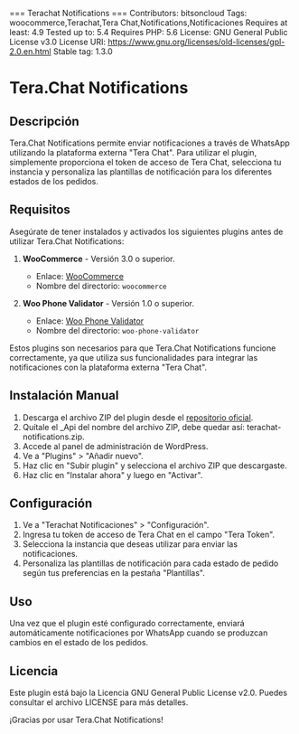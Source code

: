 === Terachat Notifications ===
Contributors: bitsoncloud
Tags: woocommerce,Terachat,Tera Chat,Notifications,Notificaciones
Requires at least: 4.9
Tested up to: 5.4
Requires PHP: 5.6
License: GNU General Public License v3.0
License URI: https://www.gnu.org/licenses/old-licenses/gpl-2.0.en.html
Stable tag: 1.3.0

# Tera.Chat Notifications

## Descripción
Tera.Chat Notifications permite enviar notificaciones a través de WhatsApp utilizando la plataforma externa "Tera Chat". Para utilizar el plugin, simplemente proporciona el token de acceso de Tera Chat, selecciona tu instancia y personaliza las plantillas de notificación para los diferentes estados de los pedidos.

## Requisitos
Asegúrate de tener instalados y activados los siguientes plugins antes de utilizar Tera.Chat Notifications:

1. **WooCommerce** - Versión 3.0 o superior.
   - Enlace: [WooCommerce](https://wordpress.org/plugins/woocommerce/)
   - Nombre del directorio: `woocommerce`

2. **Woo Phone Validator** - Versión 1.0 o superior.
   - Enlace: [Woo Phone Validator](https://wordpress.org/plugins/woo-phone-validator/)
   - Nombre del directorio: `woo-phone-validator`

Estos plugins son necesarios para que Tera.Chat Notifications funcione correctamente, ya que utiliza sus funcionalidades para integrar las notificaciones con la plataforma externa "Tera Chat".

## Instalación Manual
1. Descarga el archivo ZIP del plugin desde el [repositorio oficial](https://github.com/bitsoncloud/terachat_notifications).
2. Quítale el _Api del nombre del archivo ZIP, debe quedar así: terachat-notifications.zip.
3. Accede al panel de administración de WordPress.
4. Ve a "Plugins" > "Añadir nuevo".
5. Haz clic en "Subir plugin" y selecciona el archivo ZIP que descargaste.
6. Haz clic en "Instalar ahora" y luego en "Activar".

## Configuración
1. Ve a "Terachat Notificaciones" > "Configuración".
2. Ingresa tu token de acceso de Tera Chat en el campo "Tera Token".
3. Selecciona la instancia que deseas utilizar para enviar las notificaciones.
4. Personaliza las plantillas de notificación para cada estado de pedido según tus preferencias en la pestaña "Plantillas".

## Uso
Una vez que el plugin esté configurado correctamente, enviará automáticamente notificaciones por WhatsApp cuando se produzcan cambios en el estado de los pedidos.

## Licencia
Este plugin está bajo la Licencia GNU General Public License v2.0. Puedes consultar el archivo LICENSE para más detalles.


¡Gracias por usar Tera.Chat Notifications!
